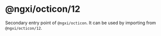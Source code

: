 # @ngxi/octicon/12

Secondary entry point of `@ngxi/octicon`. It can be used by importing from `@ngxi/octicon/12`.
